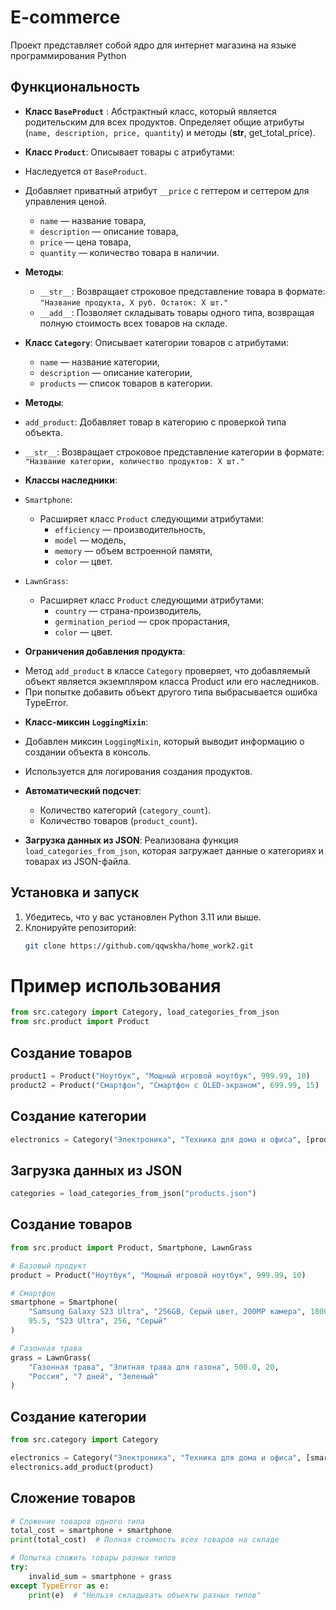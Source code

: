 # E-commerce
Проект представляет собой ядро для интернет магазина на языке программирования Python

## Функциональность

- **Класс `BaseProduct`** :
Абстрактный класс, который является родительским для всех продуктов.
Определяет общие атрибуты (`name, description, price, quantity`) и методы (__str__, get_total_price).

- **Класс `Product`**: Описывает товары с атрибутами:
- Наследуется от `BaseProduct`.
- Добавляет приватный атрибут `__price` с геттером и сеттером для управления ценой.
  - `name` — название товара,
  - `description` — описание товара,
  - `price` — цена товара,
  - `quantity` — количество товара в наличии.
- **Методы**:
  - `__str__`: Возвращает строковое представление товара в формате:
  `"Название продукта, X руб. Остаток: X шт."`
  - `__add__`: Позволяет складывать товары одного типа, возвращая полную стоимость всех товаров на складе.

- **Класс `Category`**: Описывает категории товаров с атрибутами:
  - `name` — название категории,
  - `description` — описание категории,
  - `products` — список товаров в категории.
- **Методы**:
- `add_product`: Добавляет товар в категорию с проверкой типа объекта.
- `__str__`: Возвращает строковое представление категории в формате:
`"Название категории, количество продуктов: X шт."`

- **Классы наследники**:
- `Smartphone`:
  * Расширяет класс `Product` следующими атрибутами:
    * `efficiency` — производительность,
    * `model` — модель,
    * `memory` — объем встроенной памяти,
    * `color` — цвет.
- `LawnGrass`:
  * Расширяет класс `Product` следующими атрибутами:
    * `country` — страна-производитель,
    * `germination_period` — срок прорастания,
    * `color` — цвет.

- **Ограничения добавления продукта**:
* Метод `add_product` в классе `Category` проверяет, что добавляемый объект является экземпляром класса Product или его наследников. 
* При попытке добавить объект другого типа выбрасывается ошибка TypeError.

- **Класс-миксин `LoggingMixin`**:
- Добавлен миксин `LoggingMixin`, который выводит информацию о создании объекта в консоль.
- Используется для логирования создания продуктов.

- **Автоматический подсчет**:
  - Количество категорий (`category_count`).
  - Количество товаров (`product_count`).

- **Загрузка данных из JSON**: Реализована функция `load_categories_from_json`, которая загружает данные о категориях и товарах из JSON-файла.

## Установка и запуск

1. Убедитесь, что у вас установлен Python 3.11 или выше.
2. Клонируйте репозиторий:
   ```bash
   git clone https://github.com/qqwskha/home_work2.git
   
# Пример использования
```python
from src.category import Category, load_categories_from_json
from src.product import Product
```

## Создание товаров
```python
product1 = Product("Ноутбук", "Мощный игровой ноутбук", 999.99, 10)
product2 = Product("Смартфон", "Смартфон с OLED-экраном", 699.99, 15)
```

## Создание категории
```python
electronics = Category("Электроника", "Техника для дома и офиса", [product1, product2])
```

## Загрузка данных из JSON
```python
categories = load_categories_from_json("products.json")
```

## Создание товаров
```python
from src.product import Product, Smartphone, LawnGrass

# Базовый продукт
product = Product("Ноутбук", "Мощный игровой ноутбук", 999.99, 10)

# Смартфон
smartphone = Smartphone(
    "Samsung Galaxy S23 Ultra", "256GB, Серый цвет, 200MP камера", 180000.0, 5,
    95.5, "S23 Ultra", 256, "Серый"
)

# Газонная трава
grass = LawnGrass(
    "Газонная трава", "Элитная трава для газона", 500.0, 20,
    "Россия", "7 дней", "Зеленый"
)
```

## Создание категории

```python
from src.category import Category

electronics = Category("Электроника", "Техника для дома и офиса", [smartphone])
electronics.add_product(product)
```

## Сложение товаров
```python
# Сложение товаров одного типа
total_cost = smartphone + smartphone
print(total_cost)  # Полная стоимость всех товаров на складе

# Попытка сложить товары разных типов
try:
    invalid_sum = smartphone + grass
except TypeError as e:
    print(e)  # "Нельзя складывать объекты разных типов"
```
